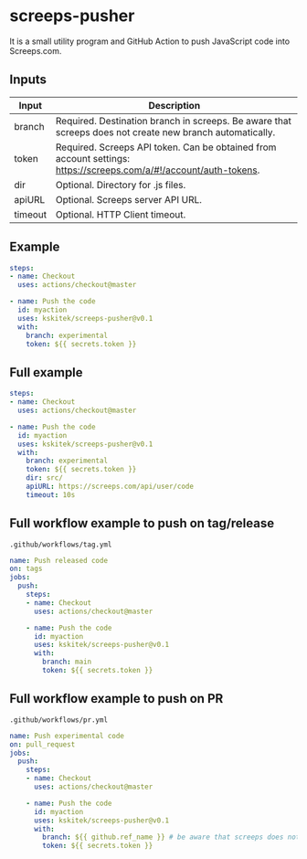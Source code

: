# screeps-pusher

It is a small utility program and GitHub Action to push JavaScript code into Screeps.com.

## Inputs
| Input   | Description |
|---------|-------------|
| branch  | Required. Destination branch in screeps. Be aware that screeps does not create new branch automatically. |
| token   | Required. Screeps API token. Can be obtained from account settings: https://screeps.com/a/#!/account/auth-tokens. |
| dir     | Optional. Directory for .js files. |
| apiURL  | Optional. Screeps server API URL. |
| timeout | Optional. HTTP Client timeout. |

## Example

```yaml
steps:
- name: Checkout
  uses: actions/checkout@master

- name: Push the code
  id: myaction
  uses: kskitek/screeps-pusher@v0.1
  with:
    branch: experimental
    token: ${{ secrets.token }}
```

## Full example

```yaml
steps:
- name: Checkout
  uses: actions/checkout@master

- name: Push the code
  id: myaction
  uses: kskitek/screeps-pusher@v0.1
  with:
    branch: experimental
    token: ${{ secrets.token }}
    dir: src/
    apiURL: https://screeps.com/api/user/code
    timeout: 10s
```

## Full workflow example to push on tag/release

`.github/workflows/tag.yml`

```yaml
name: Push released code
on: tags
jobs:
  push:
    steps:
    - name: Checkout
      uses: actions/checkout@master

    - name: Push the code
      id: myaction
      uses: kskitek/screeps-pusher@v0.1
      with:
        branch: main
        token: ${{ secrets.token }}
```

## Full workflow example to push on PR

`.github/workflows/pr.yml`

```yaml
name: Push experimental code
on: pull_request
jobs:
  push:
    steps:
    - name: Checkout
      uses: actions/checkout@master

    - name: Push the code
      id: myaction
      uses: kskitek/screeps-pusher@v0.1
      with:
        branch: ${{ github.ref_name }} # be aware that screeps does not create new branch automatically
        token: ${{ secrets.token }}
